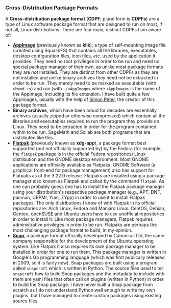 ### Cross-Distribution Package Formats
A **Cross-distribution package format** (**CDPF**; plural form is **CDPFs**) are a type of Linux software package format that are designed to run on most, if not all, Linux distributions. There are four main, distinct CDPFs I am aware of:

* [**AppImage**](http://appimage.org/) (previously known as **klik**), a type of self-mounting image file (created using SquashFS) that contains all the libraries, executables, desktop configuration files, icon files, *etc.* used by the application it provides. They need no root privileges in order to be run and need no special package manager of their own, as unlike most package formats they are *not* installed. They are distinct from other CDPFs as they are not installed and unlike binary archives they need not be extracted in order to be run. They merely need to be marked as executable (with `chmod +x`) and run (with `./<AppImage>` where `<AppImage>` is the name of the AppImage, including its file extension. I have built quite a few AppImages, usually with the help of [Simon Peter](https://github.com/probonopd), the creator of this package format.
* **Binary archives**, which have been aroud for decades are essentially archives (usually zipped or otherwise compressed) which contain all the libraries and executables required to run the program they provide on Linux. They need to be extracted in order for the program contained within to be run. SageMath and Scilab are both programs that are distributed like this.
* [**Flatpak**](http://flatpak.org/) (previously known as **xdg-app**), a package format best supported (but not officially supported by) by the Fedora (for example, the `flatpak` package is in the official Fedora repositories) Linux distribution and the GNOME desktop environment. Most GNOME applications are officially available as Flatpaks. GNOME Software (a graphical front-end for package management) also has support for Flatpaks as of the 3.22.0 release. Flatpaks are installed using a package manager also known as Flatpak and called by the command `flatpak`. As one can probably guess one has to install the Flatpak package manager using your distribution's respective package manager (e.g., APT, DNF, pacman, URPMI, Yum, ZYpp) in order to use it to install Flatpak packages. The only distributions I know of with Flatpak in its official repositories are: Arch Linux, Fedora and Manjaro Linux. CentOS, Debian, Gentoo, openSUSE and Ubuntu users have to use unofficial repositories in order to install it. Like most package managers, Flatpak requires administrative privileges in order to be run. Flatpaks are perhaps the most challenging package format to build, in my opinion.
* [**Snap**](http://snapcraft.io/), a package format officially developed by Canonical Ltd, the same company responsible for the development of the Ubuntu operating system. Like Flatpak it also requires its own package manager to be installed in order for one to run them. This package manager is written in Google's Go programming language (which was first publically released in 2009, so it is fairly new). Snap packages are built using a program called `snapcraft` which is written in Python. The source files used to tell `snapcraft` how to build Snap packages and the metadata to include with them are yaml files that often call on plugins (written in Python) in order to build the Snap package. I have never built a Snap package from scratch as I do not understand Python well enough to write my own plugins, but I have managed to create custom packages using existing source files.
